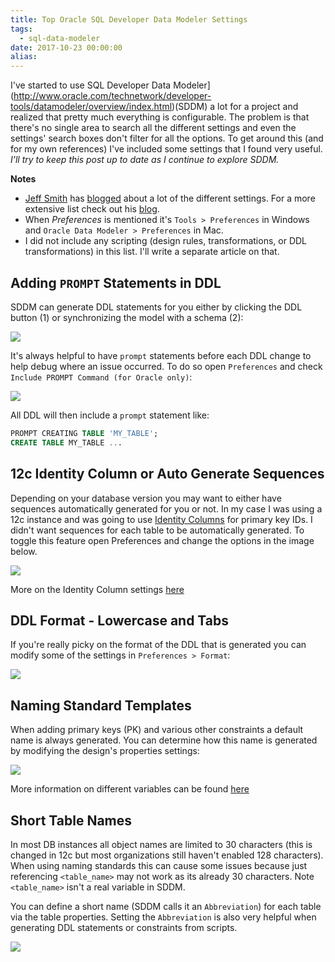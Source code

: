 ```yaml
---
title: Top Oracle SQL Developer Data Modeler Settings
tags:
  - sql-data-modeler
date: 2017-10-23 00:00:00
alias:
---
```



I've started to use SQL Developer Data Modeler](http://www.oracle.com/technetwork/developer-tools/datamodeler/overview/index.html)(SDDM) a lot for a project and realized that pretty much everything is configurable. The problem is that there's no single area to search all the different settings and even the settings' search boxes don't filter for all the options. To get around this (and for my own references) I've included some settings that I found very useful. _I'll try to keep this post up to date as I continue to explore SDDM._

**Notes**

- [Jeff Smith](https://twitter.com/thatjeffsmith) has [blogged](http://www.thatjeffsmith.com) about a lot of the different settings. For a more extensive list check out his [blog](http://www.thatjeffsmith.com).
- When _Preferences_ is mentioned it's `Tools > Preferences` in Windows and `Oracle Data Modeler > Preferences` in Mac.
- I did not include any scripting (design rules, transformations, or DDL transformations) in this list. I'll write a separate article on that.

## Adding `PROMPT` Statements in DDL

SDDM can generate DDL statements for you either by clicking the DDL button (1) or synchronizing the model with a schema (2):

<img src="{% asset_path Snip20170721_7.png %}">

It's always helpful to have `prompt` statements before each DDL change to help debug where an issue occurred. To do so open `Preferences` and check  `Include PROMPT Command (for Oracle only)`:

<img src="{% asset_path Snip20170721_6.png %}">

All DDL will then include a `prompt` statement like:

```sql
PROMPT CREATING TABLE 'MY_TABLE';
CREATE TABLE MY_TABLE ...
```

## 12c Identity Column or Auto Generate Sequences

Depending on your database version you may want to either have sequences automatically generated for you or not. In my case I was using a 12c instance and was going to use [Identity Columns](https://oracle-base.com/articles/12c/identity-columns-in-oracle-12cr1) for primary key IDs. I didn't want sequences for each table to be automatically generated. To toggle this feature open Preferences and change the options in the image below.

<img src="{% asset_path Snip20170721_8.png %}">


More on the Identity Column settings [here](http://www.thatjeffsmith.com/archive/2014/01/defining-12c-identity-columns-in-oracle-sql-developer-data-modeler/)

## DDL Format - Lowercase and Tabs

If you're really picky on the format of the DDL that is generated you can modify some of the settings in `Preferences > Format`:

<img src="{% asset_path Snip20170721_9.png %}">


## Naming Standard Templates

When adding primary keys (PK) and various other constraints a default name is always generated. You can determine how this name is generated by modifying the design's properties settings:

<img src="{% asset_path Snip20170721_10.png %}">

More information on different variables can be found [here](https://kentgraziano.com/2015/12/29/better-data-modeling-discovering-foreign-keys-fk-in-sqldevmodeler-sddm/)

## Short Table Names

In most DB instances all object names are limited to 30 characters (this is changed in 12c but most organizations still haven't enabled 128 characters). When using naming standards this can cause some issues because just referencing `<table_name>` may not work as its already 30 characters. Note `<table_name>` isn't a real variable in SDDM.

You can define a short name (SDDM calls it an `Abbreviation`) for each table via the table properties. Setting the `Abbreviation` is also very helpful when generating DDL statements or constraints from scripts.

<img src="{% asset_path Snip20170722_12.png %}">
